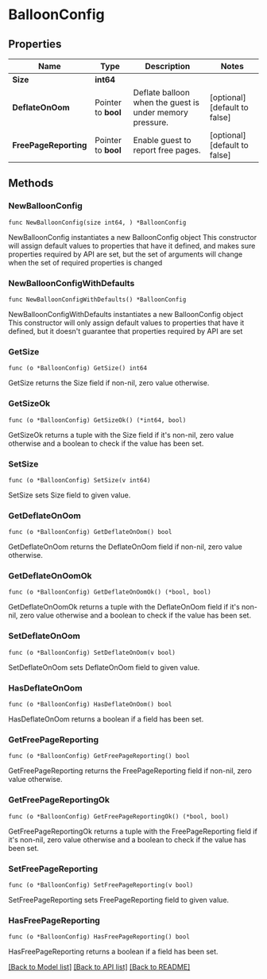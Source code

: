 # BalloonConfig

## Properties

Name | Type | Description | Notes
------------ | ------------- | ------------- | -------------
**Size** | **int64** |  | 
**DeflateOnOom** | Pointer to **bool** | Deflate balloon when the guest is under memory pressure. | [optional] [default to false]
**FreePageReporting** | Pointer to **bool** | Enable guest to report free pages. | [optional] [default to false]

## Methods

### NewBalloonConfig

`func NewBalloonConfig(size int64, ) *BalloonConfig`

NewBalloonConfig instantiates a new BalloonConfig object
This constructor will assign default values to properties that have it defined,
and makes sure properties required by API are set, but the set of arguments
will change when the set of required properties is changed

### NewBalloonConfigWithDefaults

`func NewBalloonConfigWithDefaults() *BalloonConfig`

NewBalloonConfigWithDefaults instantiates a new BalloonConfig object
This constructor will only assign default values to properties that have it defined,
but it doesn't guarantee that properties required by API are set

### GetSize

`func (o *BalloonConfig) GetSize() int64`

GetSize returns the Size field if non-nil, zero value otherwise.

### GetSizeOk

`func (o *BalloonConfig) GetSizeOk() (*int64, bool)`

GetSizeOk returns a tuple with the Size field if it's non-nil, zero value otherwise
and a boolean to check if the value has been set.

### SetSize

`func (o *BalloonConfig) SetSize(v int64)`

SetSize sets Size field to given value.


### GetDeflateOnOom

`func (o *BalloonConfig) GetDeflateOnOom() bool`

GetDeflateOnOom returns the DeflateOnOom field if non-nil, zero value otherwise.

### GetDeflateOnOomOk

`func (o *BalloonConfig) GetDeflateOnOomOk() (*bool, bool)`

GetDeflateOnOomOk returns a tuple with the DeflateOnOom field if it's non-nil, zero value otherwise
and a boolean to check if the value has been set.

### SetDeflateOnOom

`func (o *BalloonConfig) SetDeflateOnOom(v bool)`

SetDeflateOnOom sets DeflateOnOom field to given value.

### HasDeflateOnOom

`func (o *BalloonConfig) HasDeflateOnOom() bool`

HasDeflateOnOom returns a boolean if a field has been set.

### GetFreePageReporting

`func (o *BalloonConfig) GetFreePageReporting() bool`

GetFreePageReporting returns the FreePageReporting field if non-nil, zero value otherwise.

### GetFreePageReportingOk

`func (o *BalloonConfig) GetFreePageReportingOk() (*bool, bool)`

GetFreePageReportingOk returns a tuple with the FreePageReporting field if it's non-nil, zero value otherwise
and a boolean to check if the value has been set.

### SetFreePageReporting

`func (o *BalloonConfig) SetFreePageReporting(v bool)`

SetFreePageReporting sets FreePageReporting field to given value.

### HasFreePageReporting

`func (o *BalloonConfig) HasFreePageReporting() bool`

HasFreePageReporting returns a boolean if a field has been set.


[[Back to Model list]](../README.md#documentation-for-models) [[Back to API list]](../README.md#documentation-for-api-endpoints) [[Back to README]](../README.md)


